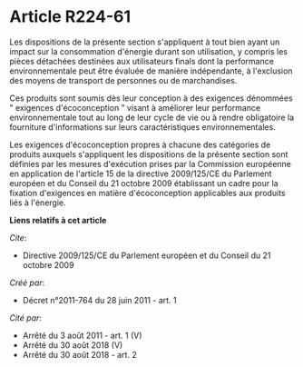 # Article R224-61

Les dispositions de la présente section s'appliquent à tout bien ayant un impact sur la consommation d'énergie durant son
utilisation, y compris les pièces détachées destinées aux utilisateurs finals dont la performance environnementale peut être
évaluée de manière indépendante, à l'exclusion des moyens de transport de personnes ou de marchandises.

Ces produits sont soumis dès leur conception à des exigences dénommées " exigences d'écoconception ” visant à améliorer leur
performance environnementale tout au long de leur cycle de vie ou à rendre obligatoire la fourniture d'informations sur leurs
caractéristiques environnementales.

Les exigences d'écoconception propres à chacune des catégories de produits auxquels s'appliquent les dispositions de la
présente section sont définies par les mesures d'exécution prises par la Commission européenne en application de l'article 15
de la directive 2009/125/CE du Parlement européen et du Conseil du 21 octobre 2009 établissant un cadre pour la fixation
d'exigences en matière d'écoconception applicables aux produits liés à l'énergie.

**Liens relatifs à cet article**

_Cite_:

  - Directive 2009/125/CE du Parlement européen et du Conseil du 21 octobre 2009

_Créé par_:

  - Décret n°2011-764 du 28 juin 2011 - art. 1

_Cité par_:

  - Arrêté du 3 août 2011 - art. 1 (V)
  - Arrêté du 30 août 2018 (V)
  - Arrêté du 30 août 2018 - art. 2
